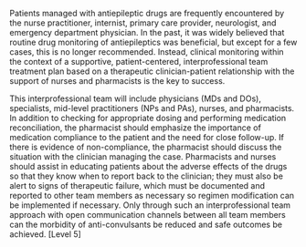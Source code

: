 Patients managed with antiepileptic drugs are frequently encountered by the nurse practitioner, internist, primary care provider, neurologist, and emergency department physician. In the past, it was widely believed that routine drug monitoring of antiepileptics was beneficial, but except for a few cases, this is no longer recommended. Instead, clinical monitoring within the context of a supportive, patient-centered, interprofessional team treatment plan based on a therapeutic clinician-patient relationship with the support of nurses and pharmacists is the key to success.

This interprofessional team will include physicians (MDs and DOs), specialists, mid-level practitioners (NPs and PAs), nurses, and pharmacists. In addition to checking for appropriate dosing and performing medication reconciliation, the pharmacist should emphasize the importance of medication compliance to the patient and the need for close follow-up. If there is evidence of non-compliance, the pharmacist should discuss the situation with the clinician managing the case. Pharmacists and nurses should assist in educating patients about the adverse effects of the drugs so that they know when to report back to the clinician; they must also be alert to signs of therapeutic failure, which must be documented and reported to other team members as necessary so regimen modification can be implemented if necessary. Only through such an interprofessional team approach with open communication channels between all team members can the morbidity of anti-convulsants be reduced and safe outcomes be achieved. [Level 5]